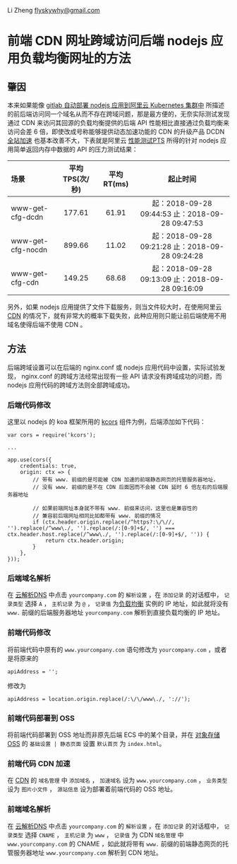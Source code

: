 Li Zheng <flyskywhy@gmail.com>

# 前端 CDN 网址跨域访问后端 nodejs 应用负载均衡网址的方法

## 肇因
本来如果能像 [gitlab 自动部署 nodejs 应用到阿里云 Kubernetes 集群中](GitLab自动部署nodejs应用到阿里云Kubernetes集群中.md) 所描述的前后端访问同一个域名从而不存在跨域问题，那是最方便的，无奈实际测试发现通过 CDN 来访问其回源的负载均衡提供的后端 API 性能相比直接通过负载均衡来访问会差 6 倍，即使改成号称能够提供动态加速功能的 CDN 的升级产品 DCDN [全站加速](https://dcdn.console.aliyun.com) 也基本改善不大，下表就是阿里云 [性能测试PTS](https://pts.aliyun.com/platinum) 所得的针对 nodejs 应用简单返回内存中数据的 API 的压力测试结果：

| 场景               | 平均TPS(次/秒)  | 平均RT(ms) | 起止时间                                       |
| :----------       | :------:       | :-------: | :-----------:                                 |
| www-get-cfg-dcdn  | 177.61         | 61.91     | 起：2018-09-28 09:44:53 止：2018-09-28 09:47:53 |
| www-get-cfg-nocdn | 899.66         | 11.02     | 起：2018-09-28 09:21:28 止：2018-09-28 09:24:28 |
| www-get-cfg-cdn   | 149.25         | 68.68     | 起：2018-09-28 09:13:09 止：2018-09-28 09:16:09 |

另外，如果 nodejs 应用提供了文件下载服务，则当文件较大时，在使用阿里云 [CDN](https://cdn.console.aliyun.com) 的情况下，就有非常大的概率下载失败，此种应用则只能让前后端使用不用域名使得后端不使用 CDN 。

## 方法
后端跨域设置可以在后端的 nginx.conf 或 nodejs 应用代码中设置，实际试验发现， nginx.conf 的跨域方法经常出现有一些 API 请求没有跨域成功的问题，而 nodejs 应用代码的跨域方法则全部跨域成功。

### 后端代码修改
这里以 nodejs 的 koa 框架所用的 [kcors](https://github.com/koajs/cors) 组件为例，后端添加如下代码：

```
var cors = require('kcors');

...

app.use(cors({
    credentials: true,
    origin: ctx => {
        // 带有 www. 前缀的是可能被 CDN 加速的前端静态网页的托管服务器地址，
        // 没有 www. 前缀的是不在 CDN 后面因而不会被 CDN 延时 6 倍左右的后端服务器地址

        // 如果前端网址本身就不带有 www. 前缀来访问，这里也是兼容性的
        // 兼容前后端网址相同比如都带有 www. 前缀的情况
        if (ctx.header.origin.replace(/^https?:\/\//, '').replace(/^www\./, '').replace(/:[0-9]+$/, '') === ctx.header.host.replace(/^www\./, '').replace(/:[0-9]+$/, '')) {
            return ctx.header.origin;
        }
    },
}));

```
### 后端域名解析
在 [云解析DNS](https://dns.console.aliyun.com) 中点击 `yourcompany.com` 的 `解析设置` ，在 `添加记录` 的对话框中， `记录类型` 选择 `A` ， `主机记录` 为 `@` ， `记录值` 为[负载均衡](https://slb.console.aliyun.com) 实例的 IP 地址，如此就将没有 `www.` 前缀的后端服务器地址 `yourcompany.com` 解析到直接负载均衡的 IP 地址。

### 前端代码修改
将前端代码中原有的 `www.yourcompany.com` 语句修改为 `yourcompany.com` ，或者是将原来的

    apiAddress = '';

修改为

    apiAddress = location.origin.replace(/:\/\/www\./, '://');


### 前端代码部署到 OSS
将前端代码部署到 OSS 地址而非原先后端 ECS 中的某个目录，并在 [对象存储 OSS](https://oss.console.aliyun.com) 的 `基础设置 | 静态页面` 设置 `默认首页` 为 `index.html`。

### 前端代码 CDN 加速
在 [CDN](https://cdn.console.aliyun.com) 的 `域名管理` 中 `添加域名` ， `加速域名` 设为 `www.yourcompany.com` ， `业务类型` 设为 `图片小文件` ， `源站信息` 设为部署着前端代码的 OSS 地址。

### 前端域名解析
在 [云解析DNS](https://dns.console.aliyun.com) 中点击 `yourcompany.com` 的 `解析设置` ，在 `添加记录` 的对话框中， `记录类型` 选择 `CNAME` ， `主机记录` 为 `www` ， `记录值` 为 CDN `域名管理` 中 `www.yourcompany.com` 的 CNAME ，如此就将带有 `www.` 前缀的前端静态网页的托管服务器地址 `www.yourcompany.com` 解析到 CDN 地址。